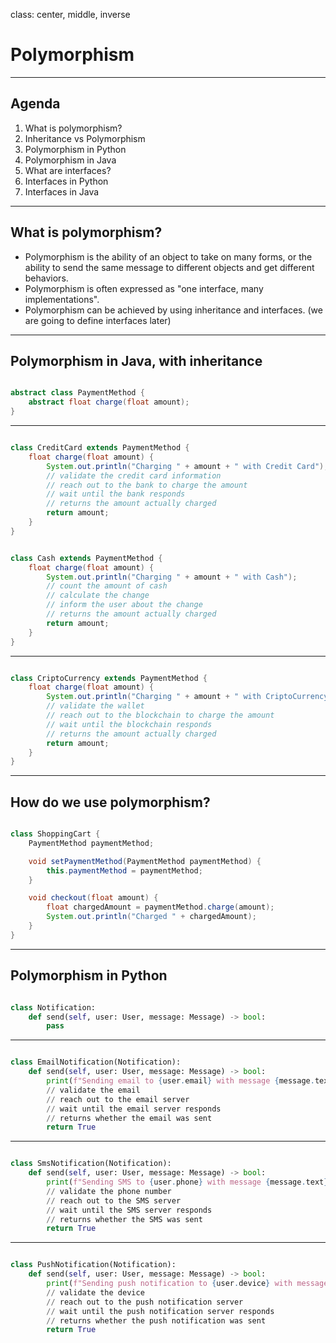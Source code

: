 class: center, middle, inverse

# Polymorphism

---

## Agenda

1. What is polymorphism?
2. Inheritance vs Polymorphism
3. Polymorphism in Python
4. Polymorphism in Java
5. What are interfaces?
6. Interfaces in Python
7. Interfaces in Java

---

## What is polymorphism?

- Polymorphism is the ability of an object to take on many forms, or the ability to send
the same message to different objects and get different behaviors.
- Polymorphism is often expressed as "one interface, many implementations".
- Polymorphism can be achieved by using inheritance and interfaces. (we are going to define interfaces later)

---

## Polymorphism in Java, with inheritance

```java

abstract class PaymentMethod {
    abstract float charge(float amount);
}

```

---

```java

class CreditCard extends PaymentMethod {
    float charge(float amount) {
        System.out.println("Charging " + amount + " with Credit Card");
        // validate the credit card information
        // reach out to the bank to charge the amount
        // wait until the bank responds
        // returns the amount actually charged
        return amount;
    }
}

```

```java

class Cash extends PaymentMethod {
    float charge(float amount) {
        System.out.println("Charging " + amount + " with Cash");
        // count the amount of cash
        // calculate the change
        // inform the user about the change
        // returns the amount actually charged
        return amount;
    }
}


```

---

```java

class CriptoCurrency extends PaymentMethod {
    float charge(float amount) {
        System.out.println("Charging " + amount + " with CriptoCurrency");
        // validate the wallet
        // reach out to the blockchain to charge the amount
        // wait until the blockchain responds
        // returns the amount actually charged
        return amount;
    }
}

```


---

## How do we use polymorphism?

```java

class ShoppingCart {
    PaymentMethod paymentMethod;

    void setPaymentMethod(PaymentMethod paymentMethod) {
        this.paymentMethod = paymentMethod;
    }

    void checkout(float amount) {
        float chargedAmount = paymentMethod.charge(amount);
        System.out.println("Charged " + chargedAmount);
    }
}


```

---

## Polymorphism in Python

```python

class Notification:
    def send(self, user: User, message: Message) -> bool:
        pass

```

---

```python

class EmailNotification(Notification):
    def send(self, user: User, message: Message) -> bool:
        print(f"Sending email to {user.email} with message {message.text}")
        // validate the email
        // reach out to the email server
        // wait until the email server responds
        // returns whether the email was sent
        return True

```

---

```python

class SmsNotification(Notification):
    def send(self, user: User, message: Message) -> bool:
        print(f"Sending SMS to {user.phone} with message {message.text}")
        // validate the phone number
        // reach out to the SMS server
        // wait until the SMS server responds
        // returns whether the SMS was sent
        return True

```

---

```python

class PushNotification(Notification):
    def send(self, user: User, message: Message) -> bool:
        print(f"Sending push notification to {user.device} with message {message.text}")
        // validate the device
        // reach out to the push notification server
        // wait until the push notification server responds
        // returns whether the push notification was sent
        return True

```





